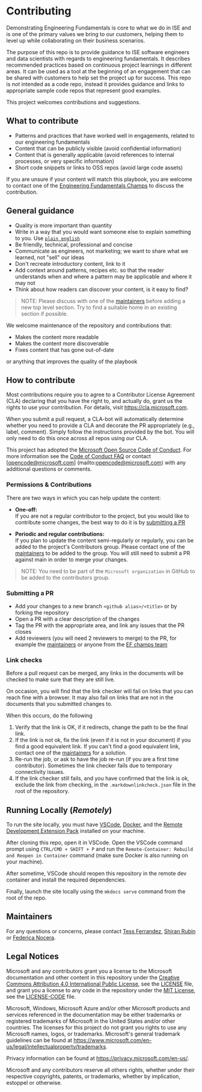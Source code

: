 # Contributing

Demonstrating Engineering Fundamentals is core to what we do in ISE and is one of the primary values we bring to our customers, helping them to level up while collaborating on their business scenarios.

The purpose of this repo is to provide guidance to ISE software engineers and data scientists with regards to engineering fundamentals. It describes recommended practices based on continuous project learnings in different areas. It can be used as a tool at the beginning of an engagement that can be shared with customers to help set the project up for success. This repo is *not* intended as a code repo, instead it provides guidance and links to appropriate sample code repos that represent good examples.

This project welcomes contributions and suggestions.

## What to contribute

- Patterns and practices that have worked well in engagements, related to our engineering fundamentals
- Content that can be publicly visible (avoid confidential information)
- Content that is generally applicable (avoid references to internal processes, or very specific information)
- Short code snippets or links to OSS repos (avoid large code assets)

If you are unsure if your content will match this playbook, you are welcome to contact one of the [Engineering Fundamentals Champs](https://github.com/microsoft/code-with-engineering-playbook/blob/main/.github/CODEOWNERS) to discuss the contribution.

## General guidance

- Quality is more important than quantity
- Write in a way that you would want someone else to explain something to you. Use [`plain english`](http://www.plainenglish.co.uk/how-to-write-in-plain-english.html)
- Be friendly, technical, professional and concise
- Communicate as engineers, not marketing; we want to share what we learned, not "sell" our ideas
- Don't recreate introductory content, link to it
- Add context around patterns, recipes etc. so that the reader understands when and where a pattern may be applicable and where it may not
- Think about how readers can discover your content, is it easy to find?

> NOTE: Please discuss with one of the [maintainers](#maintainers) before adding a new top level section. Try to find a suitable home in an existing section if possible.

We welcome maintenance of the repository and contributions that:

- Makes the content more readable
- Makes the content more discoverable
- Fixes content that has gone out-of-date

or anything that improves the quality of the playbook

## How to contribute

Most contributions require you to agree to a Contributor License Agreement (CLA) declaring that you have
the right to, and actually do, grant us the rights to use your contribution. For details, visit <https://cla.microsoft.com>.

When you submit a pull request, a CLA-bot will automatically determine whether you need to provide a CLA and decorate the PR appropriately (e.g., label,
comment). Simply follow the instructions provided by the bot. You will only need to do this once across all repos using our CLA.

This project has adopted the [Microsoft Open Source Code of Conduct](https://opensource.microsoft.com/codeofconduct/).
For more information see the [Code of Conduct FAQ](https://opensource.microsoft.com/codeofconduct/faq/) or contact [opencode@microsoft.com] (mailto:opencode@microsoft.com) with any additional questions or comments.

### Permissions & Contributions

There are two ways in which you can help update the content:

- **One-off:** \
If you are not a regular contributor to the project, but you would like to contribute some changes, the best way to do it is by [submitting a PR](#submitting-a-pr)

- **Periodic and regular contributions:** \
If you plan to update the content semi-regularly or regularly, you can be added to the project's Contributors group. Please contact one of the [maintainers](#maintainers) to be added to the group. You will still need to submit a PR against main in order to merge your changes.

> NOTE: You need to be part of the `Microsoft organization` in GitHub to be added to the contributors group.

### Submitting a PR

- Add your changes to a new branch `<github alias>/<title>` or by forking the repository
- Open a PR with a clear description of the changes
- Tag the PR with the appropriate area, and link any issues that the PR closes
- Add reviewers (you will need 2 reviewers to merge) to the PR, for example the [maintainers](#maintainers) or anyone from the [EF champs team](https://github.com/microsoft/code-with-engineering-playbook/blob/main/.github/CODEOWNERS)

### Link checks

Before a pull request can be merged, any links in the documents will be checked to make sure that they are still live.

On occasion, you will find that the link checker will fail on links that you can reach fine with a browser. It may also fail on links that are not in the documents that you submitted changes to.

When this occurs, do the following

1. Verify that the link is OK, if it redirects, change the path to be the final link.
1. If the link is not ok, fix the link (even if it is not in your document) if you find a good equivalent link. If you can't find a good equivalent link, contact one of the [maintainers](#maintainers) for a solution.
1. Re-run the job, or ask to have the job re-run (if you are a first time contributor). Sometimes the link checker fails due to temporary connectivity issues.
1. If the link checker still fails, and you have confirmed that the link is ok, exclude the link from checking, in the `.markdownlinkcheck.json` file in the root of the repository.

## Running Locally (*Remotely*)

To run the site locally, you must have [VSCode](https://code.visualstudio.com/), [Docker](https://www.docker.com/), and the [Remote Development Extension Pack](https://marketplace.visualstudio.com/items?itemName=ms-vscode-remote.vscode-remote-extensionpack) installed on your machine.

After cloning this repo, open it in VSCode. Open the VSCode command prompt using `CTRL/CMD + SHIFT + P` and run the `Remote-Container: Rebuild and Reopen in Container` command (make sure Docker is also running on your machine).

After sometime, VSCode should reopen this repository in the remote dev container and install the required dependencies.

Finally, launch the site locally using the `mkdocs serve` command from the root of the repo.

## Maintainers

For any questions or concerns, please contact [Tess Ferrandez](https://github.com/TessFerrandez), [Shiran Rubin](https://github.com/shiranr) or [Federica Nocera](https://github.com/fnocera).

## Legal Notices

Microsoft and any contributors grant you a license to the Microsoft documentation and other content in this repository under the [Creative Commons Attribution 4.0 International Public License](https://creativecommons.org/licenses/by/4.0/legalcode), see the [LICENSE](LICENSE) file, and grant you a license to any code in the repository under the [MIT License](https://opensource.org/licenses/MIT), see the [LICENSE-CODE](LICENSE-CODE) file.

Microsoft, Windows, Microsoft Azure and/or other Microsoft products and services referenced in the documentation may be either trademarks or registered trademarks of Microsoft in the United States and/or other countries. The licenses for this project do not grant you rights to use any Microsoft
names, logos, or trademarks. Microsoft's general trademark guidelines can be found at <https://www.microsoft.com/en-us/legal/intellectualproperty/trademarks>.

Privacy information can be found at <https://privacy.microsoft.com/en-us/>.

Microsoft and any contributors reserve all others rights, whether under their respective copyrights, patents, or trademarks, whether by implication, estoppel
or otherwise.

